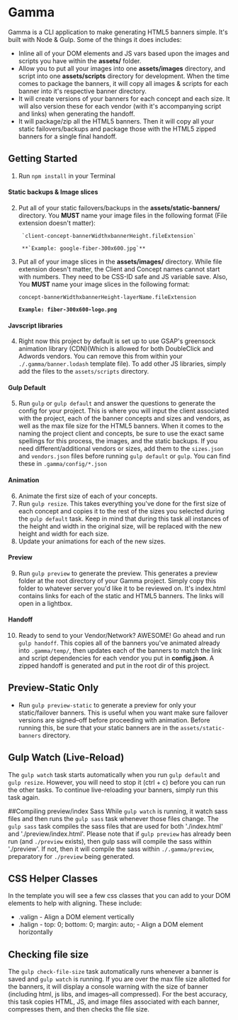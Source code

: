 # Gamma

Gamma is a CLI application to make generating HTML5 banners simple. It's built with Node & Gulp. Some of the things it does includes:
* Inline all of your DOM elements and JS vars based upon the images and scripts you have within the **assets/** folder.
* Allow you to put all your images into one **assets/images** directory, and script into one **assets/scripts** directory for development. When the time comes to package the banners, it will copy all images & scripts for each banner into it's respective banner directory.
* It will create versions of your banners for each concept and each size. It will also version these for each vendor (with it's accompanying script and links) when generating the handoff.
* It will package/zip all the HTML5 banners. Then it will copy all your static failovers/backups and package those with the HTML5 zipped banners for a single final handoff.

## Getting Started
1. Run `npm install` in your Terminal
#### Static backups & Image slices
2. Put all of your static failovers/backups in the **assets/static-banners/** directory. You **MUST** name your image files in the following format (File extension doesn't matter):

		`client-concept-bannerWidthxbannerHeight.fileExtension`

		**`Example: google-fiber-300x600.jpg`**
3. Put all of your image slices in the **assets/images/** directory. While file extension doesn't matter, the Client and Concept names cannot start with numbers. They need to be CSS-ID safe and JS variable save. Also, You **MUST** name your image slices in the following format:

	`concept-bannerWidthxbannerHeight-layerName.fileExtension`

	**`Example: fiber-300x600-logo.png`**
#### Javscript libraries
4. Right now this project by default is set up to use GSAP's greensock animation library (CDN)(Which is allowed for both DoubleClick and Adwords vendors. You can remove this from within your `./.gamma/banner.lodash` template file). To add other JS libraries, simply add the files to the `assets/scripts` directory.
#### Gulp Default
5. Run `gulp` or `gulp default` and answer the questions to generate the config for your project. This is where you will input the client associated with the project, each of the banner concepts and sizes and vendors, as well as the max file size for the HTML5 banners. When it comes to the naming the project client and concepts, be sure to use the exact same spellings for this process, the images, and the static backups. If you need different/additional vendors or sizes, add them to the `sizes.json` and `vendors.json` files before running `gulp default` or `gulp`. You can find these in `.gamma/config/*.json`
#### Animation
6. Animate the first size of each of your concepts.
7. Run `gulp resize`. This takes everything you've done for the first size of each concept and copies it to the rest of the sizes you selected during the `gulp default` task. Keep in mind that during this task all instances of the height and width in the original size, will be replaced with the new height and width for each size.
8. Update your animations for each of the new sizes.
#### Preview
9. Run `gulp preview` to generate the preview. This generates a preview folder at the root directory of your Gamma project. Simply copy this folder to whatever server you'd like it to be reviewed on. It's index.html contains links for each of the static and  HTML5 banners. The links will open in a lightbox.
#### Handoff
10. Ready to send to your Vendor/Network? AWESOME! Go ahead and run `gulp handoff`. This copies all of the banners you've animated already into `.gamma/temp/`, then updates each of the banners to match the link and script dependencies for each vendor you put in **config.json**. A zipped handoff is generated and put in the root dir of this project.

## Preview-Static Only
* Run `gulp preview-static` to generate a preview for only your static/failover banners. This is useful when you want make sure failover versions are signed–off before proceeding with animation. Before running this, be sure that your static banners are in the `assets/static-banners` directory.

## Gulp Watch (Live-Reload)
The `gulp watch` task starts automatically when you run `gulp default` and `gulp resize`. However, you will need to stop it (ctrl + c) before you can run the other tasks. To continue live-reloading your banners, simply run this task again.

##Compiling preview/index Sass
While `gulp watch` is running, it watch sass files and then runs the `gulp sass` task whenever those files change. The `gulp sass` task compiles the sass files that are used for both './index.html' and './preview/index.html'. Please note that if `gulp preview` has already been run (and `./preview` exists), then gulp sass will compile the sass within './preview'. If not, then it will compile the sass within `./.gamma/preview`, preparatory for `./preview` being generated.

## CSS Helper Classes
In the template you will see a few css classes that you can add to your DOM elements to help with aligning. These include:
* .valign - Align a DOM element vertically
* .halign -	top: 0;	bottom: 0; margin: auto; - Align a DOM element horizontally

## Checking file size
The `gulp check-file-size` task automatically runs whenever a banner is saved and `gulp watch` is running. If you are over the max file size allotted for the banners, it will display a console warning with the size of banner (including html, js libs, and images–all compressed). For the best accuracy, this task copies HTML, JS, and image files associated with each banner, compresses them, and then checks the file size.
